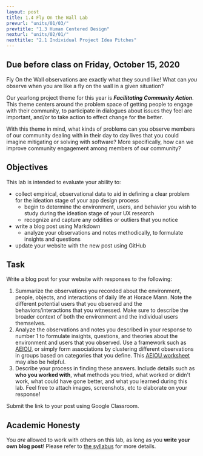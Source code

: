 ```yaml
---
layout: post
title: 1.4 Fly On the Wall Lab
prevurl: "units/01/03/"
prevtitle: "1.3 Human Centered Design"
nexturl: "units/02/01/"
nexttitle: "2.1 Individual Project Idea Pitches"
---
```


## Due before class on Friday, October 15, 2020

Fly On the Wall observations are exactly what they sound like! What can _you_ observe when you are like a fly on the wall in a given situation? 

Our yearlong project theme for this year is _**Facilitating Community Action**_. This theme centers around the problem space of getting people to engage with their community, to participate in dialogues about issues they feel are important, and/or to take action to effect change for the better.

With this theme in mind, what kinds of problems can you observe members of our community dealing with in their day to day lives that you could imagine mitigating or solving with software? More specifically, how can we improve community engagement among members of our community? 

## Objectives
This lab is intended to evaluate your ability to:
  * collect empirical, observational data to aid in defining a clear problem for the ideation stage of your app design process
    * begin to determine the environment, users, and behavior you wish to study during the ideation stage of your UX research
    * recognize and capture any oddities or outliers that you notice
  * write a blog post using Markdown
    * analyze your observations and notes methodically, to formulate insights and questions
  * update your website with the new post using GitHub

## Task
Write a blog post for your website with responses to the following:
  1. Summarize the observations you recorded about the environment, people, objects, and interactions of daily life at Horace Mann. Note the different potential users that you observed and the behaviors/interactions that you witnessed. Make sure to describe the broader context of both the environment and the individual users themselves.
  2. Analyze the observations and notes you described in your response to number 1 to formulate insights, questions, and theories about the environment and users that you observed. Use a framework such as [AEIOU](http://dlrtoolkit.com/aeiou/), or simply form associations by clustering different observations in groups based on categories that you define. This [AEIOU worksheet](http://www.drawingideasbook.com/images/AEIOU_worksheets.pdf) may also be helpful.
  3. Describe your process in finding these answers. Include details such as **who you worked with**, what methods you tried, what worked or didn't work, what could have gone better, and what you learned during this lab. Feel free to attach images, screenshots, etc to elaborate on your response!

Submit the link to your post using Google Classroom.


## Academic Honesty
You _are_ allowed to work with others on this lab, as long as you **write your own blog post**! Please refer to [the syllabus]({{site.baseurl}}/syllabus#academic-honesty) for more details.
